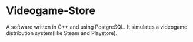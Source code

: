 # Videogame-Store
A software written in C++ and using PostgreSQL. It simulates a videogame distribution system(like Steam and Playstore).
